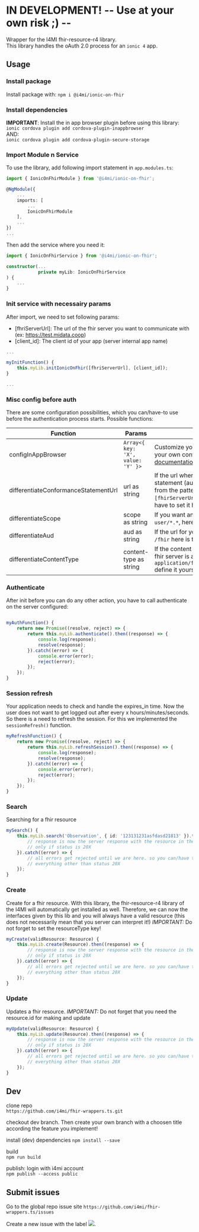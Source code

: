 # IN DEVELOPMENT! -- Use at your own risk ;) --

Wrapper for the I4MI fhir-resource-r4 library.  
This library handles the oAuth 2.0 process for an `ionic 4` app.

## Usage

### Install package
Install package with:
`npm i @i4mi/ionic-on-fhir`

### Install dependencies
**IMPORTANT**: Install the in app browser plugin before using this library:  
`ionic cordova plugin add cordova-plugin-inappbrowser`  
AND:  
`ionic cordova plugin add cordova-plugin-secure-storage`

### Import Module n Service
To use the library, add following import statement in `app.modules.ts`:  
```typescript
import { IonicOnFhirModule } from '@i4mi/ionic-on-fhir';

@NgModule({
    ...
    imports: [
        ...
        IonicOnFhirModule
    ],
    ...
})
...
```

Then add the service where you need it:
```typescript
import { IonicOnFhirService } from '@i4mi/ionic-on-fhir';

constructor(...
            private myLib: IonicOnFhirService
) {
    ...
}
```

### Init service with necessairy params
After import, we need to set following params: 
* [fhriServerUrl]: The url of the fhir server you want to communicate with (ex: https://test.midata.coop)
* [client_id]: The client id of your app (server internal app name)

```typescript
...

myInitFunction() {
    this.myLib.initIonicOnFhir([fhriServerUrl], [client_id]);
}

...
```

### Misc config before auth
There are some configuration possibilities, which you can/have-to use before the authentication process starts.
Possible functions:  


| Function           | Params                            | Description |  
| ---                | ---                               | --- |  
| configInAppBrowser | `Array<{ key: 'X', value: 'Y' }>` | Customize your in app browser with your own config! Look up all keys @ [the documentation](https://github.com/apache/cordova-plugin-inappbrowser)      |  
| differentiateConformanceStatementUrl | url as string   | If the url where to get the conformance statement (auth n token url) diverges from the pattern `[fhirServerUrl]/fhir/metadata` you have to set it here          |  
| differentiateScope | scope as string                   | If you want another scope than `user/*.*`, here is the function for it                                                                                              |  
| differentiateAud   | aud as string                     | If the url for your api calls diverges from `/fhir` here is the function to set it                                                                               |
| differentiateContentType   | content-type as string                     | If the content type (or accept) of your fhir server is another than the default `application/fhir+json;fhirVersion=4.0` define it yourself   |


### Authenticate
After init before you can do any other action, you have to call authenticate on the server configured:
```typescript

myAuthFunction() {
    return new Promise((resolve, reject) => {
        return this.myLib.authenticate().then((response) => {
            console.log(response);
            resolve(response);
        }).catch((error) => {
            console.error(error);
            reject(error);
        });
    });
}
```

### Session refresh
Your application needs to check and handle the expires_in time. Now the user does not want to get logged out after every x hours/minutes/seconds. So there is a need to refresh the session.
For this we implemented the `sessionRefresh()` function.
```typescript
myRefreshFunction() {
    return new Promise((resolve, reject) => {
        return this.myLib.refreshSession().then((response) => {
            console.log(response);
            resolve(response);
        }).catch((error) => {
            console.error(error);
            reject(error);
        });
    });
}
```

### Search
Searching for a fhir resource
```typescript
mySearch() {
    this.myLib.search('Observation', { id: '123131231asfdasd21813' }).then((response) => {
        // response is now the server response with the resource in the body
        // only if status is 20X
    }).catch((error) => {
        // all errors get rejected until we are here. so you can/have to handle everything that can get wrong here.
        // everything other than status 20X
    });
}
```

### Create
Create for a fhir resource.
With this library, the fhir-resource-r4 library of the I4MI will automatically get installed as well. Therefore, we can now the interfaces given by this lib and you will always have a valid resource (this does not necessarily mean that you server can interpret it!)
*IMPORTANT:* Do not forget to set the resourceType key!
```typescript
myCreate(validResource: Resource) {
    this.myLib.create(Resource).then((response) => {
        // response is now the server response with the resource in the body
        // only if status is 20X
    }).catch((error) => {
        // all errors get rejected until we are here. so you can/have to handle everything that can get wrong here.
        // everything other than status 20X
    });
}
```

### Update
Updates a fhir resource.
*IMPORTANT:* Do not forget that you need the resource.id for making and update
```typescript
myUpdate(validResource: Resource) {
    this.myLib.update(Resource).then((response) => {
        // response is now the server response with the resource in the body
        // only if status is 20X
    }).catch((error) => {
        // all errors get rejected until we are here. so you can/have to handle everything that can get wrong here.
        // everything other than status 20X
    });
}
```

## Dev
clone repo  
`https://github.com/i4mi/fhir-wrappers.ts.git`

checkout dev branch. Then create your own branch with a choosen title according the feature you implement!

install (dev) dependencies
`npm install --save`

build  
`npm run build`

publish: login with i4mi account  
`npm publish --access public`

## Submit issues
Go to the global repo issue site
`https://github.com/i4mi/fhir-wrappers.ts/issues`

Create a new issue with the label ![][~ionic].

[~ionic]: https://img.shields.io/static/v1?label=-->&message=IONIC&color=blue
